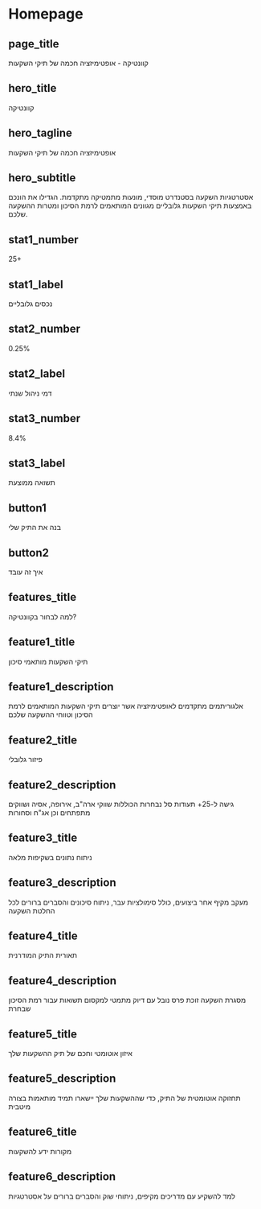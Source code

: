# Homepage

## page\_title

קוונטיקה - אופטימיזציה חכמה של תיקי השקעות

## hero\_title

קוונטיקה

## hero\_tagline

אופטימיזציה חכמה של תיקי השקעות

## hero\_subtitle

אסטרטגיות השקעה בסטנדרט מוסדי, מונעות מתמטיקה מתקדמת. הגדילו את הונכם באמצעות תיקי השקעות גלובליים מגוונים המותאמים לרמת הסיכון ומטרות ההשקעה שלכם.

## stat1\_number

25+

## stat1\_label

נכסים גלובליים

## stat2\_number

0.25%

## stat2\_label

דמי ניהול שנתי

## stat3\_number

8.4%

## stat3\_label

תשואה ממוצעת

## button1

בנה את התיק שלי

## button2

איך זה עובד

## features\_title

למה לבחור בקוונטיקה?

## feature1\_title

תיקי השקעות מותאמי סיכון

## feature1\_description

אלגוריתמים מתקדמים לאופטימיזציה אשר יוצרים תיקי השקעות המותאמים לרמת הסיכון וטווחי ההשקעה שלכם


## feature2\_title

פיזור גלובלי

## feature2\_description

גישה ל-25+ תעודות סל נבחרות הכוללות שווקי ארה"ב, אירופה, אסיה ושווקים מתפתחים וכן אג"ח וסחורות

## feature3\_title

ניתוח נתונים בשקיפות מלאה

## feature3\_description

מעקב מקיף אחר ביצועים, כולל סימולציות עבר, ניתוח סיכונים והסברים ברורים לכל החלטת השקעה

## feature4\_title

תאורית התיק המודרנית

## feature4\_description

מסגרת השקעה זוכת פרס נובל עם דיוק מתמטי למקסום תשואות עבור רמת הסיכון שבחרת

## feature5\_title

איזון אוטומטי וחכם של תיק ההשקעות שלך

## feature5\_description

תחזוקה אוטומטית של התיק, כדי שההשקעות שלך יישארו תמיד מותאמות בצורה מיטבית

## feature6\_title

מקורות ידע להשקעות

## feature6\_description

למד להשקיע עם מדריכים מקיפים, ניתוחי שוק והסברים ברורים על אסטרטגיות

